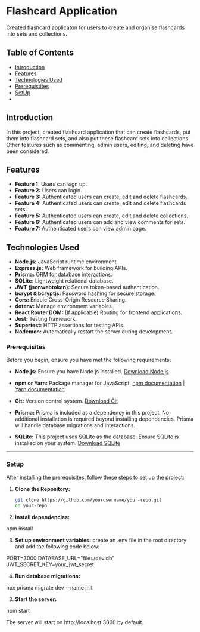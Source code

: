 # Flashcard Application

Created flashcard applicaton for users to create and organise flashcards into sets and collections.

## Table of Contents

- [Introduction](#introduction)
- [Features](#features)
- [Technologies Used](#technologies-used)
- [Prerequistites](#Prerequisites)
- [SetUp](#Setup)
-
## Introduction

In this project, created flashcard application that can create flashcards, put them into flashcard sets, and also put these flashcard sets into collections. Other features such as commenting, admin users, editing, and deleting have been considered.

## Features

- **Feature 1:** Users can sign up.
- **Feature 2:** Users can login.
- **Feature 3:**  Authenticated users can create, edit and delete flashcards.
- **Feature 4:**  Authenticated users can create, edit and delete flashcards sets.
- **Feature 5:**  Authenticated users can create, edit and delete collections.
- **Feature 6:**  Authenticated users can add and view comments for sets.
- **Feature 7:**  Authenticated users can view admin page.


## Technologies Used

- **Node.js:** JavaScript runtime environment.
- **Express.js:** Web framework for building APIs.
- **Prisma:** ORM for database interactions.
- **SQLite:** Lightweight relational database.
- **JWT (jsonwebtoken):** Secure token-based authentication.
- **bcrypt & bcryptjs:** Password hashing for secure storage.
- **Cors:** Enable Cross-Origin Resource Sharing.
- **dotenv:** Manage environment variables.
- **React Router DOM:** (If applicable) Routing for frontend applications.
- **Jest:** Testing framework.
- **Supertest:** HTTP assertions for testing APIs.
- **Nodemon:** Automatically restart the server during development.

### Prerequisites

Before you begin, ensure you have met the following requirements:

- **Node.js:** Ensure you have Node.js installed. [Download Node.js](https://nodejs.org/)

- **npm or Yarn:** Package manager for JavaScript. [npm documentation](https://www.npmjs.com/) | [Yarn documentation](https://yarnpkg.com/)

- **Git:** Version control system. [Download Git](https://git-scm.com/)

- **Prisma:** Prisma is included as a dependency in this project. No additional installation is required beyond installing dependencies. Prisma will handle database migrations and interactions.

- **SQLite:** This project uses SQLite as the database. Ensure SQLite is installed on your system. [Download SQLite](https://www.sqlite.org/download.html)

---

### Setup

After installing the prerequisites, follow these steps to set up the project:

1. **Clone the Repository:**

   ```bash
   git clone https://github.com/yourusername/your-repo.git
   cd your-repo

2. **Install dependencies:**

npm install

3. **Set up environment variables:**
create an .env file in the root directory and add the following code below:

PORT=3000
DATABASE_URL="file:./dev.db"
JWT_SECRET_KEY=your_jwt_secret

4. **Run database migrations:**

npx prisma migrate dev --name init

3. **Start the server:**

npm start

The server will start on http://localhost:3000 by default.

